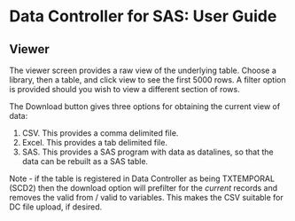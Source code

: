 # Data Controller for SAS: User Guide

## Viewer

The viewer screen provides a raw view of the underlying table.
Choose a library, then a table, and click view to see the first 5000 rows.
A filter option is provided should you wish to view a different section of rows.

The Download button gives three options for obtaining the current view of data:

1) CSV.  This provides a comma delimited file.
2) Excel.  This provides a tab delimited file.
3) SAS.  This provides a SAS program with data as datalines, so that the data can be rebuilt as a SAS table.

Note - if the table is registered in Data Controller as being TXTEMPORAL (SCD2) then the download option will prefilter for the _current_ records and removes the valid from / valid to variables.  This makes the CSV suitable for DC file upload, if desired.
